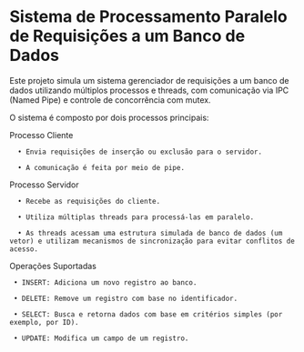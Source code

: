  # Sistema de Processamento Paralelo de Requisições a um Banco de Dados

Este projeto simula um sistema gerenciador de requisições a um banco de dados utilizando múltiplos processos e threads, com comunicação via IPC (Named Pipe) e controle de concorrência com mutex.

O sistema é composto por dois processos principais:

   Processo Cliente

      • Envia requisições de inserção ou exclusão para o servidor.

      • A comunicação é feita por meio de pipe.

   Processo Servidor

      • Recebe as requisições do cliente.

      • Utiliza múltiplas threads para processá-las em paralelo.

      • As threads acessam uma estrutura simulada de banco de dados (um vetor) e utilizam mecanismos de sincronização para evitar conflitos de acesso.


   Operações Suportadas

     • INSERT: Adiciona um novo registro ao banco.

     • DELETE: Remove um registro com base no identificador.

     • SELECT: Busca e retorna dados com base em critérios simples (por exemplo, por ID).

     • UPDATE: Modifica um campo de um registro.


